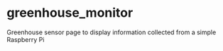 # greenhouse_monitor
Greenhouse sensor page to display information collected from a simple Raspberry Pi
